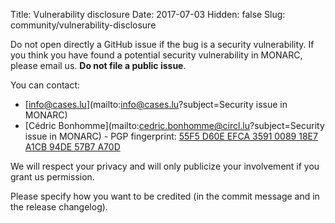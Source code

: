 Title: Vulnerability disclosure
Date: 2017-07-03
Hidden: false
Slug: community/vulnerability-disclosure

Do not open directly a GitHub issue if the bug is a security vulnerability.
If you think you have found a potential security vulnerability in MONARC,
please email us. **Do not file a public issue**.

You can contact:

* [info@cases.lu](mailto:info@cases.lu?subject=Security issue in MONARC)
* [Cédric Bonhomme](mailto:cedric.bonhomme@circl.lu?subject=Security issue in MONARC) - PGP fingerprint:
  [55F5 D60E EFCA 3591 0089 18E7 A1CB 94DE 57B7 A70D](http://pgp.circl.lu/pks/lookup?op=index\&search=0xA1CB94DE57B7A70D)

We will respect your privacy and will only publicize your involvement if you
grant us permission.

Please specify how you want to be credited (in the commit message and in the
release changelog).
